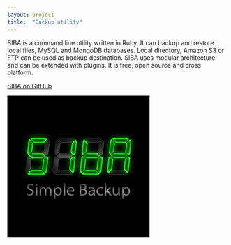 ```yaml
---
layout: project
title:  "Backup utility"
---
```


SIBA is a command line utility written in Ruby. It can backup and restore local files, MySQL and MongoDB databases. Local directory, Amazon S3 or FTP can be used as backup destination. SIBA uses modular architecture and can be extended with plugins. It is free, open source and cross platform.

[SIBA on GitHub](//github.com/evgenyneu/siba)

![Backup utility](/image/projects/siba.png)
